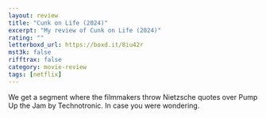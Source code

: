 ```yaml
---
layout: review
title: "Cunk on Life (2024)"
excerpt: "My review of Cunk on Life (2024)"
rating: ""
letterboxd_url: https://boxd.it/8iu42r
mst3k: false
rifftrax: false
category: movie-review
tags: [netflix]
---
```


We get a segment where the filmmakers throw Nietzsche quotes over Pump Up the Jam by Technotronic. In case you were wondering.
